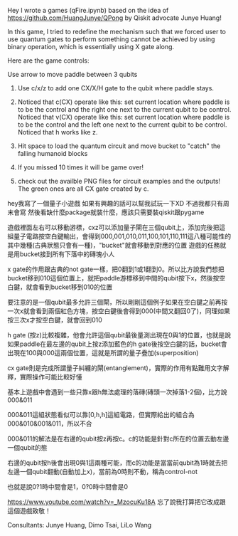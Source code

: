 Hey I wrote a games (qFire.ipynb) based on the idea of https://github.com/HuangJunye/QPong by Qiskit advocate Junye Huang!

In this game, I tried to redefine the mechanism such that we forced user to use quantum gates to perform something cannot be achieved by using binary operation, which is essentially using X gate along.

Here are the game controls:

Use arrow to move paddle between 3 qubits

1. Use c/x/z to add one CX/X/H gate to the qubit where paddle stays. 

2. Noticed that c(CX) operate like this: set current location where paddle is to be the control and the right one next to the current qubit to be control. Noticed that v(CX) operate like this: set current location where paddle is to be the control and the left one next to the current qubit to be control. Noticed that h works like z.

3. Hit space to load the quantum circuit and move bucket to "catch" the falling humanoid blocks

4. If you missed 10 times it will be game over!

5. check out the availble PNG files for circuit examples and the outputs! The green ones are all CX gate created by c.

hey我寫了一個量子小遊戲 如果有興趣的話可以幫我試玩一下XD 不過我都只有周末會寫 然後看缺什麼package就裝什麼，應該只需要裝qiskit跟pygame

遊戲裡面左右可以移動游標，cxz可以添加量子閘在三個qubit上，添加完後把這組量子電路按空白鍵輸出，會得到000,001,010,011,100,101,110,111這八種可能性的其中幾種(古典狀態只會有一種)，"bucket"就會移動到對應的位置 遊戲的任務就是用bucket接到所有下落中的磚塊小人

x gate的作用跟古典的not gate一樣，把0翻到1或1翻到0。所以比方說我們想把bucket移到010這個位置上，就把paddle游標移到中間的qubit按下x，然後按空白鍵，就會看到bucket移到010的位置

要注意的是一個qubit最多允許三個閘，所以剛剛這個例子如果在空白鍵之前再按一次x就會看到兩個紅色方塊，按空白鍵後會得到000(中間又翻回0了)，同理如果按三次x才按空白鍵，就會回到010

h gate (按z)比較複雜，他會允許這個qubit最後量測出現在0與1的位置，也就是說如果paddle在最左邊的qubit上按z添加藍色的h gate後按空白鍵的話，bucket會出現在100與000這兩個位置，這就是所謂的量子疊加(superposition)

cx gate則是完成所謂量子糾纏的閘(entanglement)，實際的作用有點難用文字解釋，實際操作可能比較好懂

基本上遊戲中會遇到一些只靠x跟h無法處理的落磚(磚頭一次掉落1-2個)，比方說000&011

000&011這組狀態看似可以靠[0,h,h]這組電路，但實際給出的組合為000&010&001&011，所以不合

000&011的解法是在右邊的qubit按z再按c。c的功能是針對c所在的位置去動左邊一個qubit的態

右邊的qubit按h後會出現0與1這兩種可能，而c的功能是當當前qubit為1時就去把左邊一個qubit翻動(自動加上x)，當前為0時則不動，稱為control-not

也就是說0?1時中間會是1，0?0時中間會是0

https://www.youtube.com/watch?v=_MzocuKu18A 忘了說我打算把它改成跟這個遊戲致敬！

Consultants: Junye Huang, Dimo Tsai, LiLo Wang
